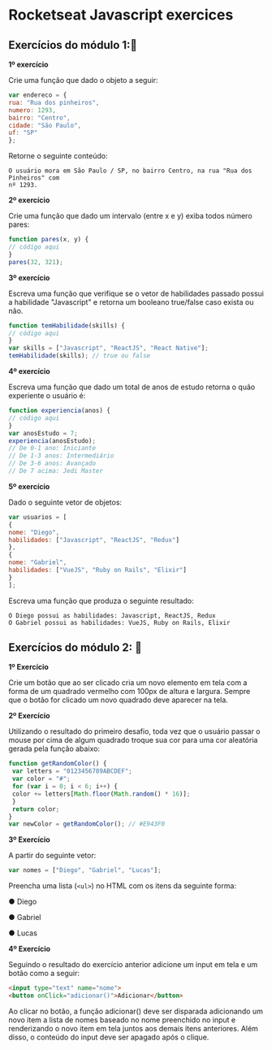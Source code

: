 # Rocketseat Javascript exercices

## Exercícios do módulo 1::rocket:

**1º exercício**

Crie uma função que dado o objeto a seguir:

 ```JavaScript
 var endereco = {
 rua: "Rua dos pinheiros",
 numero: 1293,
 bairro: "Centro",
 cidade: "São Paulo",
 uf: "SP"
};
 ```
 
Retorne o seguinte conteúdo:

 ```
 O usuário mora em São Paulo / SP, no bairro Centro, na rua "Rua dos Pinheiros" com
 nº 1293.
 ```
 
 **2º exercício**
 
 Crie uma função que dado um intervalo (entre x e y) exiba todos número pares:
 
 ```JavaScript
function pares(x, y) {
 // código aqui
}
pares(32, 321);
 ```

 **3º exercício**
 
 Escreva uma função que verifique se o vetor de habilidades passado possui a habilidade "Javascript"
e retorna um booleano true/false caso exista ou não.

 ```JavaScript
function temHabilidade(skills) {
 // código aqui
}
var skills = ["Javascript", "ReactJS", "React Native"];
temHabilidade(skills); // true ou false
 ```

 **4º exercício**
 
 Escreva uma função que dado um total de anos de estudo retorna o quão experiente o usuário é:

 ```JavaScript
function experiencia(anos) {
 // código aqui
}
var anosEstudo = 7;
experiencia(anosEstudo);
// De 0-1 ano: Iniciante
// De 1-3 anos: Intermediário
// De 3-6 anos: Avançado
// De 7 acima: Jedi Master
 ```
 
 **5º exercício**
 
 Dado o seguinte vetor de objetos:
 
 ```JavaScript
var usuarios = [
 {
 nome: "Diego",
 habilidades: ["Javascript", "ReactJS", "Redux"]
 },
 {
 nome: "Gabriel",
 habilidades: ["VueJS", "Ruby on Rails", "Elixir"]
 }
];
 ```
 
 Escreva uma função que produza o seguinte resultado:
 
 ```
O Diego possui as habilidades: Javascript, ReactJS, Redux
O Gabriel possui as habilidades: VueJS, Ruby on Rails, Elixir
 ```

## Exercícios do módulo 2: :rocket:

**1º Exercício**

Crie um botão que ao ser clicado cria um novo elemento em tela com a forma de um quadrado
vermelho com 100px de altura e largura. Sempre que o botão for clicado um novo quadrado deve
aparecer na tela.

**2º Exercício**

Utilizando o resultado do primeiro desafio, toda vez que o usuário passar o mouse por cima de
algum quadrado troque sua cor para uma cor aleatória gerada pela função abaixo:

```JavaScript
function getRandomColor() {
 var letters = "0123456789ABCDEF";
 var color = "#";
 for (var i = 0; i < 6; i++) {
 color += letters[Math.floor(Math.random() * 16)];
 }
 return color;
}
var newColor = getRandomColor(); // #E943F0
```

**3º Exercício**

A partir do seguinte vetor:

```JavaScript
var nomes = ["Diego", "Gabriel", "Lucas"];
```

Preencha uma lista (```<ul>```) no HTML com os itens da seguinte forma:

● Diego

● Gabriel

● Lucas

**4º Exercício**

Seguindo o resultado do exercício anterior adicione um input em tela e um botão como a seguir:

```HTML
<input type="text" name="nome"> 
<button onClick="adicionar()">Adicionar</button>
```

Ao clicar no botão, a função adicionar() deve ser disparada adicionando um novo item a lista de
nomes baseado no nome preenchido no input e renderizando o novo item em tela juntos aos
demais itens anteriores. Além disso, o conteúdo do input deve ser apagado após o clique.